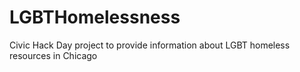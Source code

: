 LGBTHomelessness
================


Civic Hack Day project to provide information about LGBT homeless resources in Chicago
